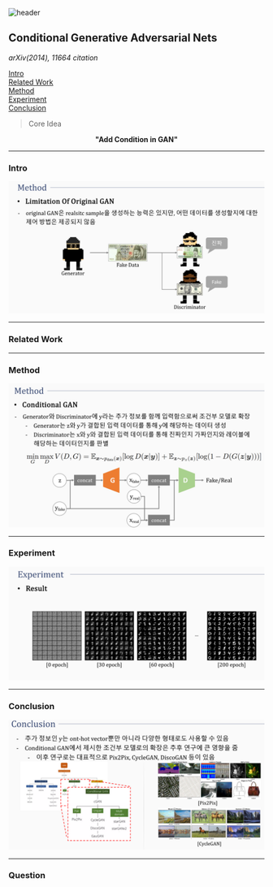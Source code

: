 ![header](https://capsule-render.vercel.app/api?type=waving&color=auto&height=80&section=header&text=Welcome%20Paper%20Review&fontSize=50)


## Conditional Generative Adversarial Nets
*arXiv(2014), 11664 citation*

[Intro](#intro)</br>
[Related Work](#related-work)</br>
[Method](#method)</br>
[Experiment](#experiment)</br>
[Conclusion](#conclusion)</br>

> Core Idea
<div align=center>
<strong>"Add Condition in GAN"</strong></br>
</div>

***

### <strong>Intro</strong>

<p align="center">
<img src='./img1.png'>
</p>

***

### <strong>Related Work</strong>


***

### <strong>Method</strong>

<p align="center">
<img src='./img2.png'>
</p>

***

### <strong>Experiment</strong>

<p align="center">
<img src='./img3.png'>
</p>

***

### <strong>Conclusion</strong>

<p align="center">
<img src='./img5.png'>
</p>

***

### <strong>Question</strong>


